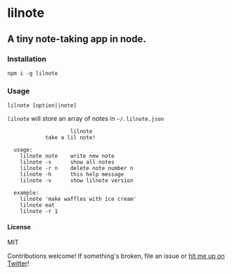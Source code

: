 # lilnote

## A tiny note-taking app in node.

### Installation

`npm i -g lilnote`

### Usage

`lilnote [option||note]`

`lilnote` will store an array of notes in `~/.lilnote.json`

```
                    lilnote
            take a lil note!

  usage:
    lilnote note    write new note
    lilnote -s      show all notes
    lilnote -r n    delete note number n
    lilnote -h      this help message
    lilnote -v      show lilnote version

  example:
    lilnote 'make waffles with ice cream'
    lilnote eat
    lilnote -r 1

```

#### License

MIT

Contributions welcome!
If something's broken, file an issue or
[hit me up on Twitter](https://twitter.com/zacanger)!
